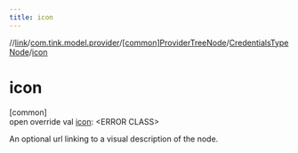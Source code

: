 ```yaml
---
title: icon
---
```

//[link](../../../../index.html)/[com.tink.model.provider](../../index.html)/[[common]ProviderTreeNode](../index.html)/[CredentialsTypeNode](index.html)/[icon](icon.html)



# icon



[common]\
open override val [icon](icon.html): &lt;ERROR CLASS&gt;



An optional url linking to a visual description of the node.




